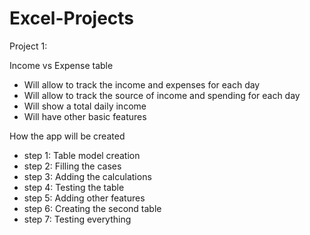 # Excel-Projects
Project 1: 

Income vs Expense table

- Will allow to track the income and expenses for each day
- Will allow to track the source of income and spending for each day
- Will show a total daily income
- Will have other basic features 

How the app will be created

- step 1: Table model creation
- step 2: Filling the cases 
- step 3: Adding the calculations
- step 4: Testing the table
- step 5: Adding other features
- step 6: Creating the second table
- step 7: Testing everything 
